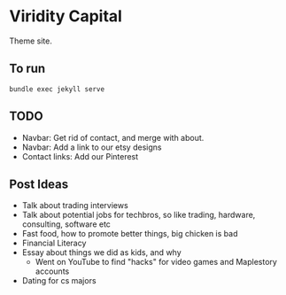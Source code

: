 # Viridity Capital

Theme site.

## To run

```
bundle exec jekyll serve
```

## TODO

- Navbar: Get rid of contact, and merge with about.
- Navbar: Add a link to our etsy designs
- Contact links: Add our Pinterest

## Post Ideas

- Talk about trading interviews
- Talk about potential jobs for techbros, so like trading, hardware, consulting, software etc
- Fast food, how to promote better things, big chicken is bad
- Financial Literacy
- Essay about things we did as kids, and why
  - Went on YouTube to find "hacks" for video games and Maplestory accounts
- Dating for cs majors